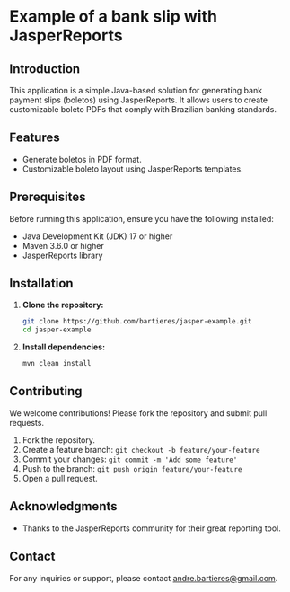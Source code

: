 # Example of a bank slip with JasperReports

## Introduction

This application is a simple Java-based solution for generating bank payment slips (boletos) using JasperReports. It allows users to create customizable boleto PDFs that comply with Brazilian banking standards.

## Features

- Generate boletos in PDF format.
- Customizable boleto layout using JasperReports templates.

## Prerequisites

Before running this application, ensure you have the following installed:

- Java Development Kit (JDK) 17 or higher
- Maven 3.6.0 or higher
- JasperReports library

## Installation

1. **Clone the repository:**

    ```sh
    git clone https://github.com/bartieres/jasper-example.git
    cd jasper-example
    ```

2. **Install dependencies:**

    ```sh
    mvn clean install
    ```

## Contributing

We welcome contributions! Please fork the repository and submit pull requests.

1. Fork the repository.
2. Create a feature branch: `git checkout -b feature/your-feature`
3. Commit your changes: `git commit -m 'Add some feature'`
4. Push to the branch: `git push origin feature/your-feature`
5. Open a pull request.

## Acknowledgments

- Thanks to the JasperReports community for their great reporting tool.

## Contact

For any inquiries or support, please contact [andre.bartieres@gmail.com](mailto:andre.bartieres@gmail).

